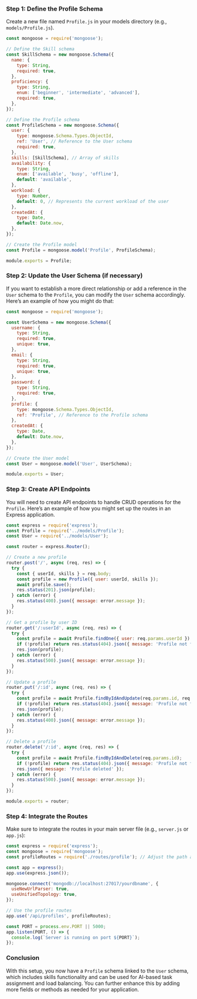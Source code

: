 ### Step 1: Define the Profile Schema

Create a new file named `Profile.js` in your models directory (e.g., `models/Profile.js`).

```javascript
const mongoose = require('mongoose');

// Define the Skill schema
const SkillSchema = new mongoose.Schema({
  name: {
    type: String,
    required: true,
  },
  proficiency: {
    type: String,
    enum: ['beginner', 'intermediate', 'advanced'],
    required: true,
  },
});

// Define the Profile schema
const ProfileSchema = new mongoose.Schema({
  user: {
    type: mongoose.Schema.Types.ObjectId,
    ref: 'User', // Reference to the User schema
    required: true,
  },
  skills: [SkillSchema], // Array of skills
  availability: {
    type: String,
    enum: ['available', 'busy', 'offline'],
    default: 'available',
  },
  workload: {
    type: Number,
    default: 0, // Represents the current workload of the user
  },
  createdAt: {
    type: Date,
    default: Date.now,
  },
});

// Create the Profile model
const Profile = mongoose.model('Profile', ProfileSchema);

module.exports = Profile;
```

### Step 2: Update the User Schema (if necessary)

If you want to establish a more direct relationship or add a reference in the `User` schema to the `Profile`, you can modify the `User` schema accordingly. Here’s an example of how you might do that:

```javascript
const mongoose = require('mongoose');

const UserSchema = new mongoose.Schema({
  username: {
    type: String,
    required: true,
    unique: true,
  },
  email: {
    type: String,
    required: true,
    unique: true,
  },
  password: {
    type: String,
    required: true,
  },
  profile: {
    type: mongoose.Schema.Types.ObjectId,
    ref: 'Profile', // Reference to the Profile schema
  },
  createdAt: {
    type: Date,
    default: Date.now,
  },
});

// Create the User model
const User = mongoose.model('User', UserSchema);

module.exports = User;
```

### Step 3: Create API Endpoints

You will need to create API endpoints to handle CRUD operations for the `Profile`. Here’s an example of how you might set up the routes in an Express application.

```javascript
const express = require('express');
const Profile = require('../models/Profile');
const User = require('../models/User');

const router = express.Router();

// Create a new profile
router.post('/', async (req, res) => {
  try {
    const { userId, skills } = req.body;
    const profile = new Profile({ user: userId, skills });
    await profile.save();
    res.status(201).json(profile);
  } catch (error) {
    res.status(400).json({ message: error.message });
  }
});

// Get a profile by user ID
router.get('/:userId', async (req, res) => {
  try {
    const profile = await Profile.findOne({ user: req.params.userId }).populate('user');
    if (!profile) return res.status(404).json({ message: 'Profile not found' });
    res.json(profile);
  } catch (error) {
    res.status(500).json({ message: error.message });
  }
});

// Update a profile
router.put('/:id', async (req, res) => {
  try {
    const profile = await Profile.findByIdAndUpdate(req.params.id, req.body, { new: true });
    if (!profile) return res.status(404).json({ message: 'Profile not found' });
    res.json(profile);
  } catch (error) {
    res.status(400).json({ message: error.message });
  }
});

// Delete a profile
router.delete('/:id', async (req, res) => {
  try {
    const profile = await Profile.findByIdAndDelete(req.params.id);
    if (!profile) return res.status(404).json({ message: 'Profile not found' });
    res.json({ message: 'Profile deleted' });
  } catch (error) {
    res.status(500).json({ message: error.message });
  }
});

module.exports = router;
```

### Step 4: Integrate the Routes

Make sure to integrate the routes in your main server file (e.g., `server.js` or `app.js`):

```javascript
const express = require('express');
const mongoose = require('mongoose');
const profileRoutes = require('./routes/profile'); // Adjust the path as necessary

const app = express();
app.use(express.json());

mongoose.connect('mongodb://localhost:27017/yourdbname', {
  useNewUrlParser: true,
  useUnifiedTopology: true,
});

// Use the profile routes
app.use('/api/profiles', profileRoutes);

const PORT = process.env.PORT || 5000;
app.listen(PORT, () => {
  console.log(`Server is running on port ${PORT}`);
});
```

### Conclusion

With this setup, you now have a `Profile` schema linked to the `User` schema, which includes skills functionality and can be used for AI-based task assignment and load balancing. You can further enhance this by adding more fields or methods as needed for your application.